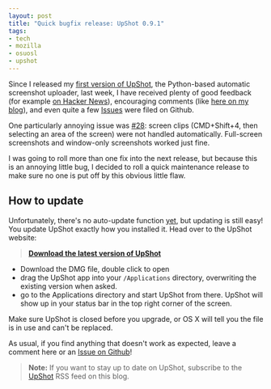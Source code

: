 ```yaml
---
layout: post
title: "Quick bugfix release: UpShot 0.9.1"
tags:
- tech
- mozilla
- osuosl
- upshot
---
```


Since I released my [first version of UpShot][upshot-post], the Python-based automatic screenshot uploader, last week, I have received plenty of good feedback (for example [on Hacker News][hn]), encouraging comments (like [here on my blog][upshot-post]), and even quite a few [Issues][gh-issues] were filed on Github.

One particularly annoying issue was [#28][issue-28]: screen clips (CMD+Shift+4, then selecting an area of the screen) were not handled automatically. Full-screen screenshots and window-only screenshots worked just fine.

I was going to roll more than one fix into the next release, but because this is an annoying little bug, I decided to roll a quick maintenance release to make sure no one is put off by this obvious little flaw.

[hn]: http://news.ycombinator.com/item?id=4841234
[upshot-post]: /2012/11/27/upshot-osx-screenshot-sharing-with-dropbox/
[gh-issues]: https://github.com/fwenzel/upshot/issues
[issue-28]: https://github.com/fwenzel/upshot/issues/28

How to update
-------------

Unfortunately, there's no auto-update function [yet][auto-update], but updating is still easy! You update UpShot exactly how you installed it. Head over to the UpShot website:

[auto-update]: https://github.com/fwenzel/upshot/issues/14

> **[Download the latest version of UpShot][download]**

* Download the DMG file, double click to open
* drag the UpShot app into your ``/Applications`` directory, overwriting the existing version when asked.
* go to the Applications directory and start UpShot from there. UpShot will show up in your status bar in the top right corner of the screen.

[download]: http://upshot.it

Make sure UpShot is closed before you upgrade, or OS X will tell you the file is in use and can't be replaced.

As usual, if you find anything that doesn't work as expected, leave a comment here or an [Issue on Github][gh-issues]!

> **Note:** If you want to stay up to date on UpShot, subscribe to the [UpShot][upshot-tag] RSS feed on this blog.

[upshot-tag]: /tag/upshot
